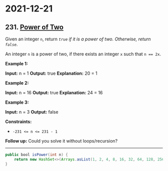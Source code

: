 # 2021-12-21

## 231. [Power of Two](https://leetcode.com/problems/power-of-two/)

Given an integer `n`, return _`true` if it is a power of two. Otherwise, return `false`_.

An integer `n` is a power of two, if there exists an integer `x` such that `n == 2x`.

**Example 1:**

**Input:** n = 1
**Output:** true
**Explanation:** 20 = 1

**Example 2:**

**Input:** n = 16
**Output:** true
**Explanation:** 24 = 16

**Example 3:**

**Input:** n = 3
**Output:** false

**Constraints:**

- `-231 <= n <= 231 - 1`

**Follow up:** Could you solve it without loops/recursion?

---

```java
public bool isPower(int n) {
    return new HashSet<>(Arrays.asList(1, 2, 4, 8, 16, 32, 64, 128, 256, 512, 1024, 2048, 4096, 8192, 16384, 32768, 65536, 131072, 262144, 524288, 1048576, 2097152, 4194304, 8388608,16777216, 33554432, 67108864, 134217728, 268435456, 536870912, 1073741824)).contains(n);
}
```
